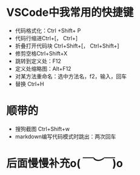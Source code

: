 VSCode中我常用的快捷键
====================
- 代码格式化：Ctrl +Shift+ P
- 代码行缩进Ctrl+[， Ctrl+]
- 折叠打开代码块 Ctrl+Shift+[， Ctrl+Shift+]
- 修剪空格Ctrl+Shift+X
- 跳转到定义处：F12
- 定义处缩略图：Alt+F12
- 对某方法重命名：选中方法名，f2，输入，回车
- 替换 Ctrl+H

顺带的
===================
- 搜狗截图 Ctrl+Shift+w
- markdown编写代码模式时跳出：两次回车

后面慢慢补充o(*￣︶￣*)o
======================
